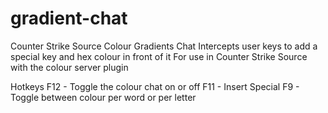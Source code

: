 # gradient-chat
Counter Strike Source Colour Gradients Chat
Intercepts user keys to add a special key and hex colour in front of it
For use in Counter Strike Source with the colour server plugin

Hotkeys
 F12 - Toggle the colour chat on or off
 F11 - Insert Special 
 F9 - Toggle between colour per word or per letter
 
